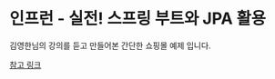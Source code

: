 # 인프런 - 실전! 스프링 부트와 JPA 활용

김영한님의 강의를 듣고 만들어본 간단한 쇼핑몰 예제 입니다.

[참고 링크](https://velog.io/@dh1010a/SpringJPA-%EC%8B%A4%EC%A0%84-%EC%8A%A4%ED%94%84%EB%A7%81%EB%B6%80%ED%8A%B8%EC%99%80-JPA%ED%99%9C%EC%9A%A91-%EC%A0%95%EB%A6%AC)
